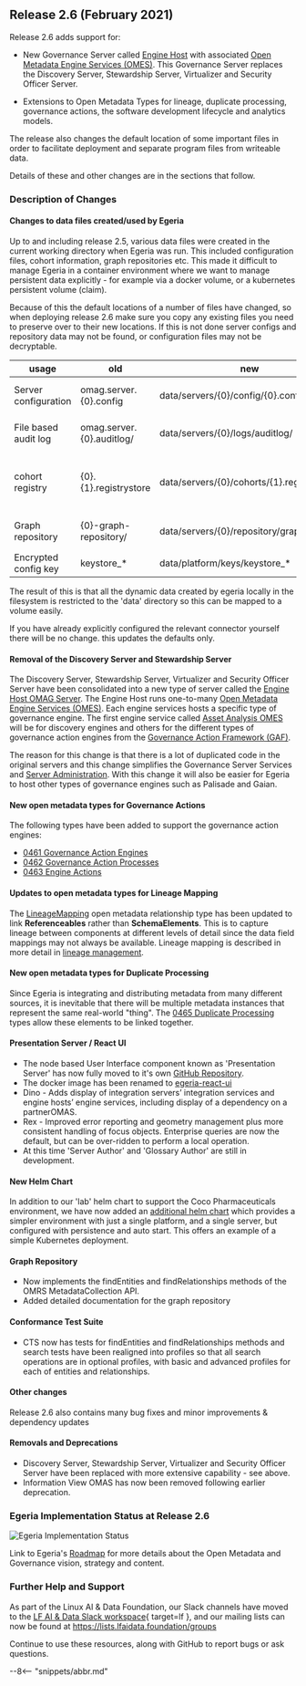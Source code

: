 <!-- SPDX-License-Identifier: CC-BY-4.0 -->
<!-- Copyright Contributors to the Egeria project. -->

## Release 2.6 (February 2021)

Release 2.6 adds support for:

 * New Governance Server called [Engine Host](/concepts/engine-host)
   with associated [Open Metadata Engine Services (OMES)](/services/omes).
   This Governance Server replaces the Discovery Server, Stewardship Server, Virtualizer and Security Officer Server.
   
 * Extensions to Open Metadata Types for lineage, duplicate processing, governance actions,
   the software development lifecycle and analytics models.
   
The release also changes the default location of some important files in order to facilitate deployment
and separate program files from writeable data. 

Details of these and other changes are in the sections that follow.

### Description of Changes
#### Changes to data files created/used by Egeria

Up to and including release 2.5, various data files were created in the current working directory when Egeria was run. This included
configuration files, cohort information, graph repositories etc.  This made it difficult to manage Egeria in a container environment
where we want to manage persistent data explicitly - for example via a docker volume, or a kubernetes persistent volume (claim).

Because of this the default locations of a number of files have changed, so when deploying release 2.6 make sure you copy any existing
files you need to preserve over to their new locations. If this is not done server configs and repository data may not
be found, or configuration files may not be decryptable.

| usage                | old | new | variables |
| -------------------- | ------------------------- | ------------------------------------------ | -------------------------------- |
| Server configuration | omag.server.{0}.config    | data/servers/{0}/config/{0}.config         | 0 = server name                  |
| File based audit log | omag.server.{0}.auditlog/ | data/servers/{0}/logs/auditlog/            | 0 = server name                  |
| cohort registry      | {0}.{1}.registrystore     | data/servers/{0}/cohorts/{1}.registrystore | 0 = server name, 1 = cohort name |
| Graph repository     | {0}-graph-repository/     | data/servers/{0}/repository/graph/         | 0 = server name                  |
| Encrypted config key | keystore_*                | data/platform/keys/keystore_*              |                                  |

The result of this is that all the dynamic data created by egeria locally in the filesystem is restricted to the 'data' directory
so this can be mapped to a volume easily.

If you have already explicitly configured the relevant connector yourself there will be no change. this updates the defaults only.

#### Removal of the Discovery Server and Stewardship Server
 
The Discovery Server, Stewardship Server, Virtualizer and Security Officer Server have been consolidated into a new
type of server called the [Engine Host OMAG Server](/concepts/engine-host). 
The Engine Host runs one-to-many [Open Metadata Engine Services (OMES)](/services/omes).
Each engine services hosts a specific type of governance engine. The first engine service called
[Asset Analysis OMES](/services/omes/asset-analysis/overview) will be for discovery engines
and others for the different types of governance action engines
from the 
[Governance Action Framework (GAF)](/frameworks/gaf/overview).

The reason for this change is that there is a lot of duplicated code in the original servers and this change simplifies
the Governance Server Services and
[Server Administration](/services/admin-services/overview).
With this change it will also be easier for Egeria to host other types of governance engines such as Palisade and Gaian.

#### New open metadata types for Governance Actions

The following types have been added to support the governance action engines:

* [0461 Governance Action Engines](/types/4/0461-Governance-Engines)
* [0462 Governance Action Processes](/types/4/0462-Governance-Action-Processes)
* [0463 Engine Actions](/types/4/0463-Engine-Actions)

#### Updates to open metadata types for Lineage Mapping

The [LineageMapping](/types/7/0770-Lineage-Mapping)
open metadata relationship type has been updated to link **Referenceables** rather than **SchemaElements**.
This is to capture lineage between components at different levels of detail since the data field mappings may not
always be available. Lineage mapping is described in more detail in [lineage management](/features/lineage-management/overview).

#### New open metadata types for Duplicate Processing

Since Egeria is integrating and distributing metadata from many different sources, it is inevitable that
there will be multiple metadata instances that represent the same real-world "thing".  The 
[0465 Duplicate Processing](/types/4/0465-Duplicate-Processing.md)
types allow these elements to be linked together.

#### Presentation Server / React UI

* The node based User Interface component known as 'Presentation Server' has now fully moved to it's own
[GitHub Repository](https://github.com/odpi/egeria-react-ui). 
* The docker image has been renamed to [egeria-react-ui](https://hub.docker.com/repository/docker/odpi/egeria-react-ui) 
* Dino - Adds display of integration servers’ integration services and engine hosts’ engine services, including display of a dependency on a partnerOMAS.
* Rex - Improved error reporting and geometry management plus more consistent handling of focus objects.
Enterprise queries are now the default, but can be over-ridden to perform a local operation.
* At this time 'Server Author' and 'Glossary Author' are still in development.

#### New Helm Chart

In addition to our 'lab' helm chart to support the Coco Pharmaceuticals environment, we have now added an [additional
helm chart](https://github.com/odpi/egeria/tree/main/open-metadata-resources/open-metadata-deployment/egeria-base) which provides a simpler environment with just a single platform, and a single server, but configured with 
persistence and auto start. This offers an example of a simple Kubernetes deployment.

#### Graph Repository
* Now implements the findEntities and findRelationships methods of the OMRS MetadataCollection API.
* Added detailed documentation for the graph repository

#### Conformance Test Suite
* CTS now has tests for findEntities and findRelationships methods and search tests have been realigned into profiles so that all search operations are in optional profiles, with basic and advanced profiles for each of entities and relationships.

#### Other changes

Release 2.6 also contains many bug fixes and minor improvements & dependency updates

#### Removals and Deprecations

* Discovery Server, Stewardship Server, Virtualizer and Security Officer Server have been replaced with more extensive capability - see above.
* Information View OMAS has now been removed following earlier deprecation.

### Egeria Implementation Status at Release 2.6

![Egeria Implementation Status](functional-organization-showing-implementation-status-for-2.6.png)

Link to Egeria's [Roadmap](/release-notes/roadmap/) for more details about the
Open Metadata and Governance vision, strategy and content.


### Further Help and Support

As part of the Linux AI & Data Foundation, our Slack channels have moved to the [LF AI & Data Slack workspace](https://slack.lfaidata.foundation){ target=lf }, and our mailing lists can now be found at https://lists.lfaidata.foundation/groups

Continue to use these resources, along with GitHub to report bugs or ask questions.

--8<-- "snippets/abbr.md"
